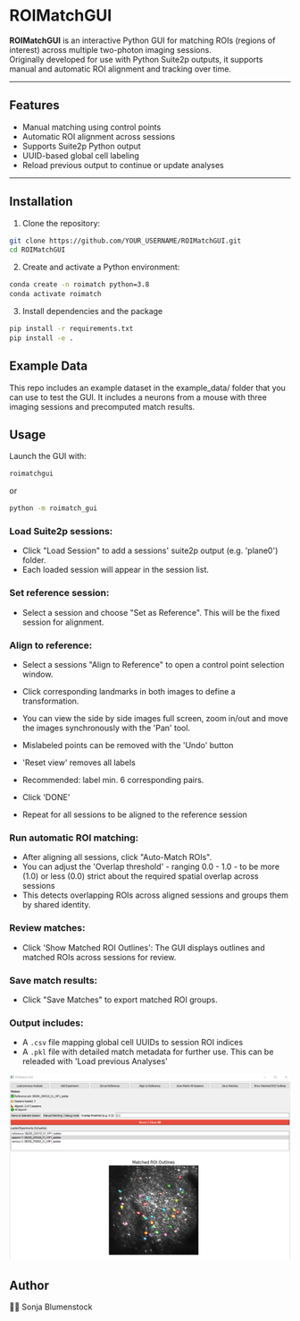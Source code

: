 # ROIMatchGUI

**ROIMatchGUI** is an interactive Python GUI for matching ROIs (regions of interest) across multiple two-photon imaging sessions.  
Originally developed for use with Python Suite2p outputs, it supports manual and automatic ROI alignment and tracking over time.

---

## Features

- Manual matching using control points
- Automatic ROI alignment across sessions
- Supports Suite2p Python output
- UUID-based global cell labeling
- Reload previous output to continue or update analyses

---

## Installation

1. Clone the repository:

```bash
git clone https://github.com/YOUR_USERNAME/ROIMatchGUI.git
cd ROIMatchGUI
```


2. Create and activate a Python environment:

```bash
conda create -n roimatch python=3.8
conda activate roimatch
```

3. Install dependencies and the package

```bash
pip install -r requirements.txt
pip install -e .
```

## Example Data
This repo includes an example dataset in the example_data/ folder that you can use to test the GUI.
It includes a neurons from a mouse with three imaging sessions and precomputed match results.


## Usage
Launch the GUI with:

```bash
roimatchgui
```
or 

```bash
python -m roimatch_gui
```

### Load Suite2p sessions:

- Click "Load Session" to add a sessions' suite2p output (e.g. 'plane0') folder.
- Each loaded session will appear in the session list.

### Set reference session:

- Select a session and choose "Set as Reference". This will be the fixed session for alignment.

### Align to reference:

- Select a sessions "Align to Reference" to open a control point selection window.
- Click corresponding landmarks in both images to define a transformation. 
- You can view the side by side images full screen, zoom in/out and move the images synchronously with the 'Pan' tool. 
- Mislabeled points can be removed with the 'Undo' button
- 'Reset view' removes all labels
- Recommended: label min. 6 corresponding pairs.
- Click 'DONE'

- Repeat for all sessions to be aligned to the reference session


### Run automatic ROI matching:

- After aligning all sessions, click "Auto-Match ROIs". 
- You can adjust the 'Overlap threshold' - ranging 0.0 - 1.0 - to be more (1.0) or less (0.0) strict about the required spatial overlap across sessions
- This detects overlapping ROIs across aligned sessions and groups them by shared identity.

### Review matches:

- Click 'Show Matched ROI Outlines': The GUI displays outlines and matched ROIs across sessions for review.

### Save match results:

- Click "Save Matches" to export matched ROI groups.

### Output includes:

- A ```.csv``` file mapping global cell UUIDs to session ROI indices
- A ```.pkl``` file with detailed match metadata for further use. This can be releaded with 'Load previous Analyses'

![img_1.png](img_1.png)

## Author
👩‍🔬 Sonja Blumenstock